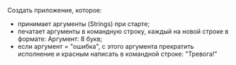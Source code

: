 Создать приложение, которое:
- принимает аргументы (Strings) при старте;
- печатает аргументы в командную строку, каждый на новой строке в формате: Аргумент: 8 букв;
- если аргумент = "ошибка", с этого аргумента прекратить исполнение и красным написать
в командной строке: "Тревога!"